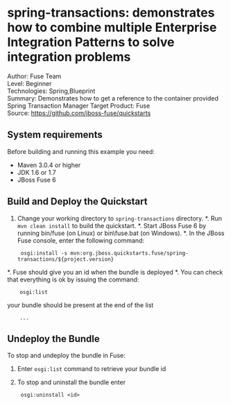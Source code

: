 spring-transactions: demonstrates how to combine multiple Enterprise Integration Patterns to solve integration problems
===================================
Author: Fuse Team  
Level: Beginner  
Technologies: Spring,Blueprint  
Summary: Demonstrates how to get a reference to the container provided Spring Transaction Manager
Target Product: Fuse  
Source: <https://github.com/jboss-fuse/quickstarts>


System requirements
-------------------

Before building and running this example you need:

* Maven 3.0.4 or higher
* JDK 1.6 or 1.7
* JBoss Fuse 6


Build and Deploy the Quickstart
-------------------------------

1. Change your working directory to `spring-transactions` directory.
*. Run `mvn clean install` to build the quickstart.
*. Start JBoss Fuse 6 by running bin/fuse (on Linux) or bin\fuse.bat (on Windows).
*. In the JBoss Fuse console, enter the following command:

        osgi:install -s mvn:org.jboss.quickstarts.fuse/spring-transactions/${project.version}

*. Fuse should give you an id when the bundle is deployed
*. You can check that everything is ok by issuing  the command:

        osgi:list
   your bundle should be present at the end of the list


        ...

Undeploy the Bundle
-------------------

To stop and undeploy the bundle in Fuse:

1. Enter `osgi:list` command to retrieve your bundle id
2. To stop and uninstall the bundle enter

        osgi:uninstall <id>
 

